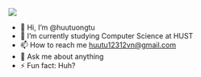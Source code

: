 ![](https://komarev.com/ghpvc/?huutuongtu)
- 👋 Hi, I’m @huutuongtu
- 🔭 I’m currently studying Computer Science at HUST
- 📫 How to reach me huutu12312vn@gmail.com
- 💬 Ask me about anything
- ⚡ Fun fact: Huh?



<!---
huutuongtu/huutuongtu is a ✨ special ✨ repository because its `README.md` (this file) appears on your GitHub profile.
You can click the Preview link to take a look at your changes.
--->
